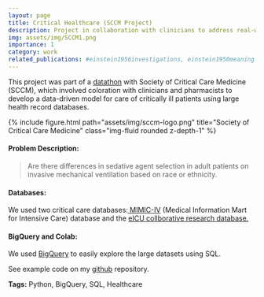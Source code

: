 ```yaml
---
layout: page
title: Critical Healthcare (SCCM Project) 
description: Project in collaboration with clinicians to address real-world problems in healthcare using existing databases.
img: assets/img/SCCM1.png
importance: 1
category: work
related_publications: #einstein1956investigations, einstein1950meaning
---
```


This project was part of a [datathon](https://sccm.org/Research/Discovery-Research-Network/datascience/Datathon) with Society of Critical Care Medicine (SCCM), which involved coloration with clinicians and pharmacists to develop a data-driven model for care of critically ill patients using large health record databases.

<div class="row">
    <div class="col-sm mt-3 mt-md-0">
        {% include figure.html path="assets/img/sccm-logo.png" title="Society of Critical Care Medicine" class="img-fluid rounded z-depth-1" %}
    </div>
</div>

#### Problem Description:

> Are there differences in sedative agent selection in adult patients on invasive mechanical ventilation based on race or ethnicity.

#### Databases:

We used two critical care databases:[ MIMIC-IV](https://physionet.org/content/mimiciv/2.2/) (Medical Information Mart for Intensive Care) database and the [eICU collborative research database. ](https://eicu-crd.mit.edu/about/eicu/)

#### BigQuery and Colab:

We used [BigQuery](https://console.cloud.google.com/bigquery?project=sccm-datathon) to easily explore the large datasets using SQL.

See example code on my [github](https://github.com/sshourie/SCCM-hackathon/tree/main) repository.

**Tags:** Python, BigQuery, SQL, Healthcare